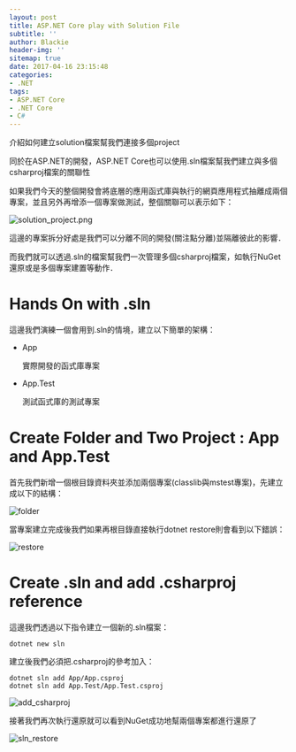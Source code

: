 ```yaml
---
layout: post
title: ASP.NET Core play with Solution File
subtitle: ''
author: Blackie
header-img: ''
sitemap: true
date: 2017-04-16 23:15:48
categories: 
- .NET
tags: 
- ASP.NET Core
- .NET Core
- C#
---
```


介紹如何建立solution檔案幫我們連接多個project

<!-- More -->

同於在ASP.NET的開發，ASP.NET Core也可以使用.sln檔案幫我們建立與多個csharproj檔案的關聯性

如果我們今天的整個開發會將底層的應用函式庫與執行的網頁應用程式抽離成兩個專案，並且另外再增添一個專案做測試，整個關聯可以表示如下：

![solution_project.png](solution_project.png)

這邊的專案拆分好處是我們可以分離不同的開發(關注點分離)並隔離彼此的影響．

而我們就可以透過.sln的檔案幫我們一次管理多個csharproj檔案，如執行NuGet還原或是多個專案建置等動作．

# Hands On with .sln #

這邊我們演練一個會用到.sln的情境，建立以下簡單的架構：

- App

    實際開發的函式庫專案

- App.Test

    測試函式庫的測試專案

# Create Folder and Two Project : App and App.Test #

首先我們新增一個根目錄資料夾並添加兩個專案(classlib與mstest專案)，先建立成以下的結構：

![folder](folder.png)

當專案建立完成後我們如果再根目錄直接執行dotnet restore則會看到以下錯誤：

![restore](restore.png)

# Create .sln and add .csharproj reference #

這邊我們透過以下指令建立一個新的.sln檔案：

    dotnet new sln

建立後我們必須把.csharproj的參考加入：

    dotnet sln add App/App.csproj
    dotnet sln add App.Test/App.Test.csproj

![add_csharproj](add_csharproj.png)

接著我們再次執行還原就可以看到NuGet成功地幫兩個專案都進行還原了

![sln_restore](sln_restore.png)